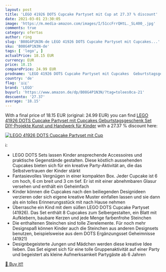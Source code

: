 ```yaml
---
layout: post
title: 'LEGO 41926 DOTS Cupcake Partyset mit Cup at 27.37 % discount'
date: 2021-03-01 23:30:05
image: 'https://m.media-amazon.com/images/I/51ccFrrQHtL._SL400_.jpg'
comments: true
category: ofertas
author: ring
slug: 'B08G4P1N3N-de LEGO 41926 DOTS Cupcake Partyset mit Cupcakes...'
sku: 'B08G4P1N3N-de'
tags: [ 'lego', ]
actualPrice: 18.15 EUR
currency: EUR
price: 18.15
comparePrice: 24.99 EUR
prodname: 'LEGO 41926 DOTS Cupcake Partyset mit Cupcakes  Geburtstagsgeschenk Set  DIY-Projekte  Kunst und Handwerk für Kinder'
country: 'de'
flag: '🇩🇪'
brand: 'LEGO'
buyurl: 'https://www.amazon.de/dp/B08G4P1N3N/?tag=tolees0ca-21'
descuento: '27.37'
average: '18.15'
---
```


With a final price of 18.15 EUR (original: 24.99 EUR) you can find [LEGO 41926 DOTS Cupcake Partyset mit Cupcakes  Geburtstagsgeschenk Set  DIY-Projekte  Kunst und Handwerk für Kinder](https://www.amazon.de/dp/B08G4P1N3N/?tag=tolees0ca-21) with a  27.37 % discount here:

[![LEGO 41926 DOTS Cupcake Partyset mit Cup](https://m.media-amazon.com/images/I/51ccFrrQHtL._SL400_.jpg)](https://www.amazon.de/dp/B08G4P1N3N/?tag=tolees0ca-21)

ℹ️:

- LEGO DOTS Sets lassen Kinder ansprechende Accessoires und praktische Gegenstände gestalten. Diese köstlich aussehenden Cupcakes bieten sich für ein kreative Party-Aktivität an, die das Selbstvertrauen der Kinder stärkt
- Fantasievolles Vergnügen in einer kompakten Box. Jeder Cupcake ist 6 cm hoch, 6 cm breit und 3 cm tief. Er ist mit einer abnehmbaren Glasur versehen und enthält ein Geheimfach
- Kinder können die Cupcakes nach den beiliegenden Designideen verzieren oder sich eigene kreative Muster einfallen lassen und sie dann als ein tolles Erinnerungsstück mit nach Hause nehmen
- Überrasche ein Kind mit dem süßen LEGO DOTS Cupcake Partyset (41926). Das Set enthält 8 Cupcakes zum Selbergestalten, ein Blatt mit Aufklebern, baubare Kerzen und jede Menge farbenfrohe Steinchen
- Die enthaltenen Steinchen sind tolle Zierelemente. Für noch mehr Designspaß können Kinder auch die Steinchen aus anderen Designsets benutzen, beispielsweise aus dem DOTS Ergänzungsset Geheimnisse (41921)
- Designbegeisterte Jungen und Mädchen werden diese kreative Idee lieben. Das Set eignet sich für eine tolle Gruppenaktivität auf einer Party und begeistert als kleine Aufmerksamkeit Partygäste ab 6 Jahren

[🛒 Buy it!!](https://www.amazon.de/dp/B08G4P1N3N/?tag=tolees0ca-21)
